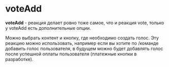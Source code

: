 # voteAdd

**voteAdd** - реакция делает ровно тоже самое, что и реакция vote, только у voteAdd есть дополнительные опции. 

Можно выбрать контент и кнопку, где необходимо создать голос. Эту реакцию можно использовать, например если вы хотите по /команде добавить голос пользователя, в будущем можно будет добавлять голос после успешной оплаты пользователя (платежные кнопки в разработке).





